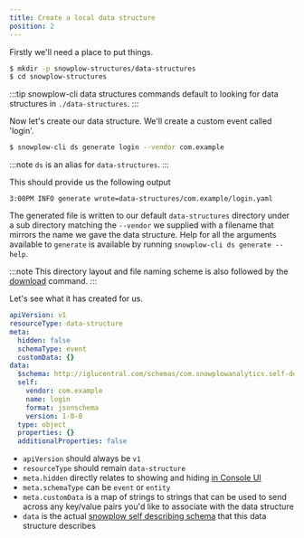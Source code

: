 ```yaml
---
title: Create a local data structure
position: 2
---
```


Firstly we'll need a place to put things.

```bash
$ mkdir -p snowplow-structures/data-structures
$ cd snowplow-structures
```
:::tip
snowplow-cli data structures commands default to looking for data structures in `./data-structures`.
:::

Now let's create our data structure. We'll create a custom event called 'login'.

```bash
$ snowplow-cli ds generate login --vendor com.example
```
:::note
`ds` is an alias for `data-structures`.
:::

This should provide us the following output

```
3:00PM INFO generate wrote=data-structures/com.example/login.yaml
```

The generated file is written to our default `data-structures` directory under a sub directory matching the `--vendor` we supplied with a filename that mirrors the name we gave the data structure. Help for all the arguments available to `generate` is available by running `snowplow-cli ds generate --help`.

:::note
This directory layout and file naming scheme is also followed by the [download](https://docs.snowplow.io/docs/data-product-studio/data-structures/manage/cli/#downloading-data-structures) command.
:::

Let's see what it has created for us.

```yml title="data-structures/com.example/login.yaml"
apiVersion: v1
resourceType: data-structure
meta:
  hidden: false
  schemaType: event
  customData: {}
data:
  $schema: http://iglucentral.com/schemas/com.snowplowanalytics.self-desc/schema/jsonschema/1-0-0#
  self:
    vendor: com.example
    name: login
    format: jsonschema
    version: 1-0-0
  type: object
  properties: {}
  additionalProperties: false
```
* `apiVersion` should always be `v1`
* `resourceType` should remain `data-structure`
* `meta.hidden` directly relates to showing and hiding [in Console UI](https://docs.snowplow.io/docs/data-product-studio/data-structures/manage/#hiding-a-data-structure)
* `meta.schemaType` can be `event` or `entity`
* `meta.customData` is a map of strings to strings that can be used to send across any key/value pairs you'd like to associate with the data structure
* `data` is the actual [snowplow self describing schema](https://docs.snowplow.io/docs/api-reference/iglu/common-architecture/self-describing-json-schemas) that this data structure describes
